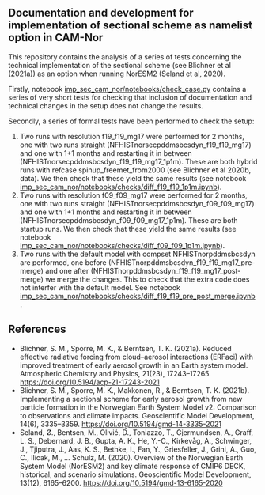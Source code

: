 ## Documentation and development for implementation of sectional scheme as namelist option in CAM-Nor

This repository contains the analysis of a series of tests concerning the technical implementation of the sectional scheme (see Blichner et al (2021a)) as an option when running NorESM2 (Seland et al, 2020).

Firstly, notebook [imp_sec_cam_nor/notebooks/check_case.py](imp_sec_cam_nor/notebooks/check_case.py) contains a series of very short tests for checking that inclusion of documentation and technical changes in the setup does not change the results. 

Secondly, a series of formal tests have been performed to check the setup:

1. Two runs with resolution f19_f19_mg17 were performed for 2 months, one with two runs straight (NFHISTnorsecpddmsbcsdyn_f19_f19_mg17) and one with 1+1 months and restarting it in between (NFHISTnorsecpddmsbcsdyn_f19_f19_mg17_1p1m). These are both hybrid runs with refcase spinup_freemet_from2000 (see Blichner et al 2020b, data). We then check that these yield the same results (see notebook [imp_sec_cam_nor/notebooks/checks/diff_f19_f19_1p1m.ipynb](imp_sec_cam_nor/notebooks/checks/diff_f19_f19_1p1m.ipynb)).
2. Two runs with resolution f09_f09_mg17 were performed for 2 months, one with two runs straight (NFHISTnorsecpddmsbcsdyn_f09_f09_mg17) and one with 1+1 months and restarting it in between (NFHISTnorsecpddmsbcsdyn_f09_f09_mg17_1p1m). These are both startup runs. We then check that these yield the same results (see notebook [imp_sec_cam_nor/notebooks/checks/diff_f09_f09_1p1m.ipynb](imp_sec_cam_nor/notebooks/checks/diff_f09_f09_1p1m.ipynb)).
3. Two runs with the default model with compset NFHISTnorpddmsbcsdyn are performed, one before (NFHISTnorpddmsbcsdyn_f19_f19_mg17_pre-merge) and one  after (NFHISTnorpddmsbcsdyn_f19_f19_mg17_post-merge) we merge the changes. This to check that the extra code does not interfer with the default model. See notebook [imp_sec_cam_nor/notebooks/checks/diff_f19_f19_pre_post_merge.ipynb](imp_sec_cam_nor/notebooks/checks/diff_f19_f19_pre_post_merge.ipynb) 
.


## References
- Blichner, S. M., Sporre, M. K., & Berntsen, T. K. (2021a). Reduced effective radiative forcing from cloud–aerosol interactions (ERFaci) with improved treatment of early aerosol growth in an Earth system model. Atmospheric Chemistry and Physics, 21(23), 17243–17265. https://doi.org/10.5194/acp-21-17243-2021
- Blichner, S. M., Sporre, M. K., Makkonen, R., & Berntsen, T. K. (2021b). Implementing a sectional scheme for early aerosol growth from new particle formation in the Norwegian Earth System Model v2: Comparison to observations and climate impacts. Geoscientific Model Development, 14(6), 3335–3359. https://doi.org/10.5194/gmd-14-3335-2021
- Seland, Ø., Bentsen, M., Olivié, D., Toniazzo, T., Gjermundsen, A., Graff, L. S., Debernard, J. B., Gupta, A. K., He, Y.-C., Kirkevåg, A., Schwinger, J., Tjiputra, J., Aas, K. S., Bethke, I., Fan, Y., Griesfeller, J., Grini, A., Guo, C., Ilicak, M., … Schulz, M. (2020). Overview of the Norwegian Earth System Model (NorESM2) and key climate response of CMIP6 DECK, historical, and scenario simulations. Geoscientific Model Development, 13(12), 6165–6200. https://doi.org/10.5194/gmd-13-6165-2020



